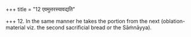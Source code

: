 +++
title = "12 एवमुत्तरस्यावद्यति"

+++
12. In the same manner he takes the portion from the next (oblation-material viz. the second sacrificial bread or the Sāṁnāyya).
